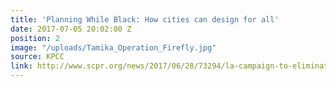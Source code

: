 ```yaml
---
title: 'Planning While Black: How cities can design for all'
date: 2017-07-05 20:02:00 Z
position: 2
image: "/uploads/Tamika_Operation_Firefly.jpg"
source: KPCC
link: http://www.scpr.org/news/2017/06/28/73294/la-campaign-to-eliminate-traffic-deaths-raises-con/
---
```


